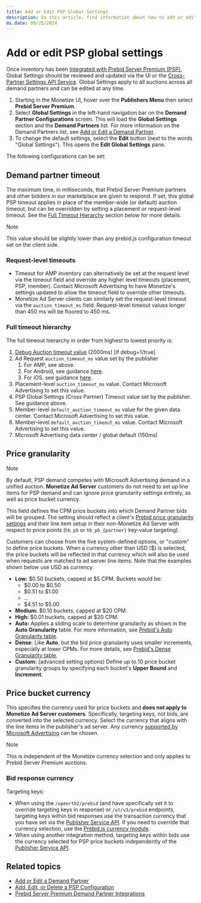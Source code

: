 ```yaml
---
title: Add or Edit PSP Global Settings
description: In this article, find information about how to add or edit PSP global settings.
ms.date: 09/25/2024
---
```


# Add or edit PSP global settings

Once inventory has been [Integrated with Prebid Server Premium (PSP)](integrate-with-psp.md), Global Settings should be reviewed and updated via the UI or the [Cross-Partner Settings API Service](../digital-platform-api/cross-partner-settings-service.md). Global Settings apply to all auctions across all demand partners and can be edited at any time.

1. Starting in the Monetize UI, hover over the **Publishers Menu** then select **Prebid Server Premium**.
1. Select **Global Settings** in the left-hand navigation bar on the **Demand Partner Configurations** screen. This will load the **Global Settings** section and the **Demand Partners** list. For more information on the Demand Partners list, see [Add or Edit a Demand Partner](add-or-edit-a-demand-partner.md).
1. To change the default settings, select the **Edit** button (next to the words "Global Settings"). This opens the **Edit Global Settings** pane.

The following configurations can be set:

## Demand partner timeout

The maximum time, in milliseconds, that Prebid Server Premium partners and other bidders in our marketplace are given to respond. If set, this global PSP timeout applies in place of the member-wide (or default) auction timeout, but can be overridden by setting a placement or
request-level timeout. See the [Full Timeout Hierarchy](#full-timeout-hierarchy) section below for more details.

> [!NOTE]
> This value should be slightly lower than any prebid.js configuration timeout set on the client side.

### Request-level timeouts

- Timeout for AMP inventory can alternatively be set at the request level via the timeout field and override any higher level timeouts (placement, PSP, member). Contact Microsoft Advertising to have Monetize's settings updated to allow the timeout field to override other timeouts.
- Monetize Ad Server clients can similarly set the request-level timeout via the `auction_timeout_ms` field. Request-level timeout values longer than 450 ms will be floored to 450 ms.

### Full timeout hierarchy

The full timeout hierarchy in order from highest to lowest priority is:

1. [Debug Auction timeout value](understanding-the-debug-auction.md) (2000ms) [if debug=1/true]
1. Ad Request `auction_timeout_ms` value set by the publisher
    1. For AMP, see above.
    1. For Android, see guidance [here](../mobile-sdk/set-the-auction-timeout-for-android.md).
    1. For iOS, see guidance [here](../mobile-sdk/set-the-auction-timeout-for-ios.md).
1. Placement-level `auction_timeout_ms` value. Contact Microsoft Advertising to set this value.
1. PSP Global Settings (Cross Partner) Timeout value set by the publisher. See guidance above.
1. Member-level `default_auction_timeout_ms` value for the given data center. Contact Microsoft Advertising to set this value.
1. Member-level `default_auction_timeout_ms` value. Contact Microsoft Advertising to set this value.
1. Microsoft Advertising data center / global default (150ms)

## Price granularity

> [!NOTE]
> By default, PSP demand competes with Microsoft Advertising demand in a unified auction. **Monetize Ad Server** customers do not need to set up line items for PSP demand and can ignore price granularity settings entirely, as well as price bucket currency.

This field defines the CPM price buckets into which Demand Partner bids will be grouped. The setting should reflect a client's [Prebid price granularity settings](https://docs.prebid.org/adops/price-granularity.html) and their line item setup in their non-Monetize Ad Server with respect to price points (`hb_pb` or `hb_pb_{partner}` key-value targeting).

Customers can choose from the five system-defined options, or "custom" to define price buckets. When a currency other than USD ($) is selected, the price buckets will be reflected in that currency which will also be used when requests are matched to ad server line items. Note that the examples shown below use USD as currency.

- **Low:** $0.50 buckets, capped at $5 CPM. Buckets would be:
  - $0.00 to $0.50
  - $0.51 to $1.00
  - ...
  - $4.51 to $5.00
- **Medium:** $0.10 buckets, capped at $20 CPM.
- **High:** $0.01 buckets, capped at $20 CPM.
- **Auto:** Applies a sliding scale to determine granularity as shown in the **Auto Granularity** table. For more information, see [Prebid's Auto Granularity table](https://docs.prebid.org/dev-docs/publisher-api-reference/setConfig.html#autoGranularityBucket).
- **Dense**: Like **Auto**, but the bid price granularity uses smaller increments, especially at lower CPMs. For more details, see [Prebid's Dense Granularity table](https://docs.prebid.org/dev-docs/publisher-api-reference/setConfig.html#denseGranularityBucket).
- **Custom:** (advanced setting options) Define up to 10 price bucket granularity groups by specifying each bucket's **Upper Bound** and **Increment**.

## Price bucket currency

This specifies the currency used for price buckets and **does not apply to Monetize Ad Server customers**. Specifically, targeting keys, not bids, are converted into the selected currency. Select the currency that aligns with the line items in the publisher's ad server. Any currency [supported by Microsoft Advertising](currency-support.md) can be chosen.

> [!NOTE]
> This is independent of the Monetize currency selection and only applies to Prebid Server Premium auctions.

### Bid response currency

Targeting keys:

- When using the `/openrtb2/prebid` (and have specifically set it to override targeting keys in response) or `/ut/v3/prebid` endpoints, targeting keys within bid responses use the transaction currency that you have set via the [Publisher Service API](../digital-platform-api/publisher-service.md). If you need to override that currency selection, use the [Prebid.js currency module](https://docs.prebid.org/dev-docs/modules/currency.html#currency-module).
- When using another integration method, targeting keys within bids use the currency selected for PSP price buckets independently of the [Publisher Service API](../digital-platform-api/publisher-service.md).

## Related topics

- [Add or Edit a Demand Partner](add-or-edit-a-demand-partner.md)
- [Add, Edit, or Delete a PSP Configuration](add-edit-or-delete-a-psp-configuration.md)
- [Prebid Server Premium Demand Partner Integrations](prebid-server-premium-demand-partner-integrations.md)
